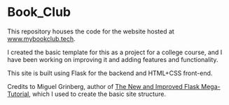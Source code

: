 # Book_Club
<p>This repository houses the code for the website hosted at <a href=www.mybookclub.tech>www.mybookclub.tech</a>.</p>
<p>I created the basic template for this as a project for a college course, and I have been working on improving it and adding features and functionality.</p>
<p>This site is built using Flask for the backend and HTML+CSS front-end.
<p>Credits to Miguel Grinberg, author of 
<a href=https://blog.miguelgrinberg.com/post/the-flask-mega-tutorial-part-i-hello-world>The New and Improved Flask Mega-Tutorial</a>, 
which I used to create the basic site structure.</p>
